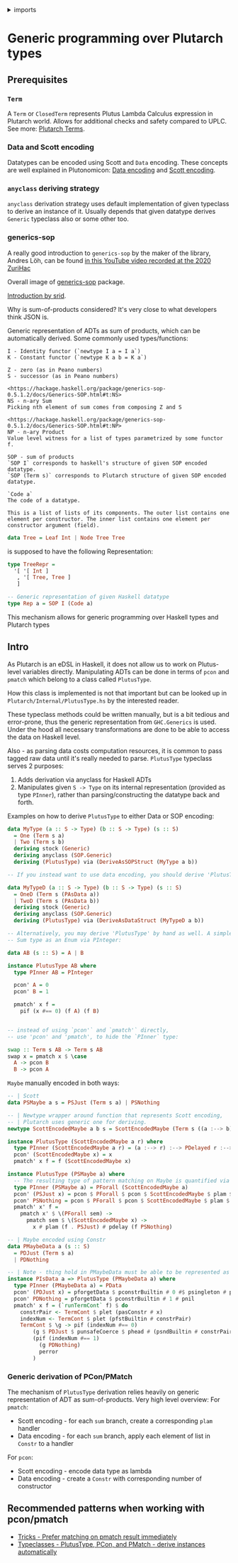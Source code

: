 <details>
<summary> imports </summary>
<p>

```haskell
{-# OPTIONS_GHC -Wno-redundant-constraints #-}
{-# LANGUAGE UndecidableInstances #-}

module Plutarch.Docs.PMatch (Tree(..), swap, TreeRepr) where
import Plutarch.Prelude
import Plutarch.Internal.PlutusType (PlutusType (pcon', pmatch'))
import Data.Kind (Type)
import GHC.Generics (Generic)
import Generics.SOP qualified as SOP
import Plutarch.Unsafe (punsafeCoerce)
```

</p>
</details>

# Generic programming over Plutarch types

## Prerequisites

### `Term`

A `Term` or `ClosedTerm` represents Plutus Lambda Calculus expression in Plutarch world.
Allows for additional checks and safety compared to UPLC.
See more: [Plutarch Terms](../Introduction/PlutarchTerms.md).

### Data and Scott encoding

Datatypes can be encoded using Scott and `Data` encoding.
These concepts are well explained in Plutonomicon:
[Data encoding](../Concepts/DataAndScottEncoding.md#data-encoding)
and [Scott encoding](../Concepts/DataAndScottEncoding.md#scott-encoding).

### `anyclass` deriving strategy

`anyclass` derivation strategy uses default implementation of given typeclass to derive an instance of it.
Usually depends that given datatype derives `Generic` typeclass also or some other too.

### generics-sop

A really good introduction to `generics-sop` by the maker of the library, Andres Löh, can be found
[in this YouTube video recorded at the 2020 ZuriHac](https://www.youtube.com/watch?v=pwnrfREbhWY)

Overall image of [generics-sop](https://github.com/well-typed/generics-sop) package.

[Introduction by srid](https://srid.ca/generics-sop-intro).

Why is sum-of-products considered? It's very close to what developers think JSON is.

Generic representation of ADTs as sum of products, which can be automatically derived.
Some commonly used types/functions:

```
I - Identity functor (`newtype I a = I a`)
K - Constant functor (`newtype K a b = K a`)

Z - zero (as in Peano numbers)
S - successor (as in Peano numbers)

<https://hackage.haskell.org/package/generics-sop-0.5.1.2/docs/Generics-SOP.html#t:NS>
NS - n-ary Sum
Picking nth element of sum comes from composing Z and S

<https://hackage.haskell.org/package/generics-sop-0.5.1.2/docs/Generics-SOP.html#t:NP>
NP - n-ary Product
Value level witness for a list of types parametrized by some functor f.

SOP - sum of products
`SOP I` corresponds to haskell's structure of given SOP encoded datatype.
`SOP (Term s)` corresponds to Plutarch structure of given SOP encoded datatype.

`Code a`
The code of a datatype.

This is a list of lists of its components. The outer list contains one element per constructor. The inner list contains one element per constructor argument (field).
```

```haskell
data Tree = Leaf Int | Node Tree Tree
```

is supposed to have the following Representation:

```haskell
type TreeRepr =
  '[ '[ Int ]
   , '[ Tree, Tree ]
   ]
```

```hs
-- Generic representation of given Haskell datatype
type Rep a = SOP I (Code a)
```

This mechanism allows for generic programming over Haskell types and Plutarch types

## Intro

As Plutarch is an eDSL in Haskell, it does not allow us to work on Plutus-level variables directly.
Manipulating ADTs can be done in terms of `pcon` and `pmatch` which belong to a class called `PlutusType`.

How this class is implemented is not that important but can be looked up in `Plutarch/Internal/PlutusType.hs`
by the interested reader.

These typeclass methods could be written manually, but is a bit tedious and error-prone, thus the generic
representation from `GHC.Generics` is used.
Under the hood all necessary transformations are done to be able to access the data on Haskell level.

Also - as parsing data costs computation resources, it is common to pass tagged raw data until it's really needed to parse.
`PlutusType` typeclass serves 2 purposes:

1. Adds derivation via anyclass for Haskell ADTs
2. Manipulates given `S -> Type` on its internal representation (provided as type `PInner`), 
  rather than parsing/constructing the datatype back and forth.

Examples on how to derive `PlutusType` to either Data or SOP encoding:

```haskell
data MyType (a :: S -> Type) (b :: S -> Type) (s :: S)
  = One (Term s a)
  | Two (Term s b)
  deriving stock (Generic)
  deriving anyclass (SOP.Generic)
  deriving (PlutusType) via (DeriveAsSOPStruct (MyType a b))

-- If you instead want to use data encoding, you should derive 'PlutusType' and provide data strategy:

data MyTypeD (a :: S -> Type) (b :: S -> Type) (s :: S)
  = OneD (Term s (PAsData a))
  | TwoD (Term s (PAsData b))
  deriving stock (Generic)
  deriving anyclass (SOP.Generic)
  deriving (PlutusType) via (DeriveAsDataStruct (MyTypeD a b))

-- Alternatively, you may derive 'PlutusType' by hand as well. A simple example, encoding a
-- Sum type as an Enum via PInteger:

data AB (s :: S) = A | B

instance PlutusType AB where
  type PInner AB = PInteger

  pcon' A = 0
  pcon' B = 1

  pmatch' x f =
    pif (x #== 0) (f A) (f B)


-- instead of using `pcon'` and `pmatch'` directly,
-- use 'pcon' and 'pmatch', to hide the `PInner` type:

swap :: Term s AB -> Term s AB
swap x = pmatch x $ \case
  A -> pcon B
  B -> pcon A
```

`Maybe` manually encoded in both ways:

```haskell
-- | Scott
data PSMaybe a s = PSJust (Term s a) | PSNothing

-- | Newtype wrapper around function that represents Scott encoding,
-- | Plutarch uses generic one for deriving.
newtype ScottEncodedMaybe a b s = ScottEncodedMaybe (Term s ((a :--> b) :--> PDelayed b :--> b))

instance PlutusType (ScottEncodedMaybe a r) where
  type PInner (ScottEncodedMaybe a r) = (a :--> r) :--> PDelayed r :--> r
  pcon' (ScottEncodedMaybe x) = x
  pmatch' x f = f (ScottEncodedMaybe x)

instance PlutusType (PSMaybe a) where
  -- The resulting type of pattern matching on Maybe is quantified via `PForall`
  type PInner (PSMaybe a) = PForall (ScottEncodedMaybe a)
  pcon' (PSJust x) = pcon $ PForall $ pcon $ ScottEncodedMaybe $ plam $ \f _ -> f # x
  pcon' PSNothing = pcon $ PForall $ pcon $ ScottEncodedMaybe $ plam $ \_ g -> pforce g
  pmatch' x' f =
    pmatch x' $ \(PForall sem) ->
      pmatch sem $ \(ScottEncodedMaybe x) ->
        x # plam (f . PSJust) # pdelay (f PSNothing)

-- | Maybe encoded using Constr
data PMaybeData a (s :: S)
  = PDJust (Term s a)
  | PDNothing

-- | Note - thing hold in PMaybeData must be able to be represented as Data too, not needed in case of Scott version
instance PIsData a => PlutusType (PMaybeData a) where
  type PInner (PMaybeData a) = PData
  pcon' (PDJust x) = pforgetData $ pconstrBuiltin # 0 #$ psingleton # pforgetData (pdata x)
  pcon' PDNothing = pforgetData $ pconstrBuiltin # 1 # pnil
  pmatch' x f = (`runTermCont` f) $ do
    constrPair <- TermCont $ plet (pasConstr # x)
    indexNum <- TermCont $ plet (pfstBuiltin # constrPair)
    TermCont $ \g -> pif (indexNum #== 0)
        (g $ PDJust $ punsafeCoerce $ phead # (psndBuiltin # constrPair))
        (pif (indexNum #== 1)
          (g PDNothing)
          perror
        )

```

### Generic derivation of PCon/PMatch

The mechanism of `PlutusType` derivation relies heavily on generic representation of ADT as sum-of-products.
Very high level overview:
For `pmatch`:

- Scott encoding - for each `sum` branch, create a corresponding `plam` handler
- Data encoding - for each `sum` branch, apply each element of list in `Constr` to a handler

For `pcon`:

- Scott encoding - encode data type as lambda
- Data encoding - create a `Constr` with corresponding number of constructor

## Recommended patterns when working with pcon/pmatch

- [Tricks - Prefer matching on pmatch result immediately](../../Tricks/PreferMatchingOnPmatchResultImmediately.md)
- [Typeclasses - PlutusType, PCon, and PMatch - derive instances automatically](../../Typeclasses/PlutusType,PCon,PMatch.md)
